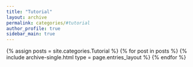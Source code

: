 ```yaml
---
title: "Tutorial"
layout: archive
permalink: categories/#tutorial
author_profile: true
sidebar_main: true
---
```


{% assign posts = site.categories.Tutorial %}
{% for post in posts %} {% include archive-single.html type = page.entries_layout %} {% endfor %}
